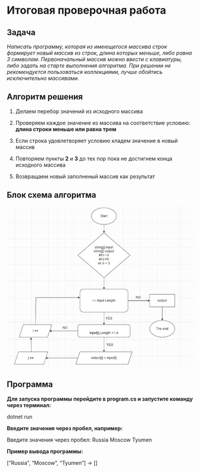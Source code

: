 # Итоговая проверочная работа

## Задача

*Написать программу, которая из имеющегося массива строк формирует новый массив из строк, длина которых меньше, либо равна 3 символам. Первоначальный массив можно ввести с клавиатуры, либо задать на старте выполнения алгоритма. При решении не рекомендуется пользоваться коллекциями, лучше обойтись исключительно массивами.*

## Алгоритм решения

1. Делаем перебор значений из исходного массива

2. Проверяем каждое значение из массива на соответствие условию: **длина строки меньше или равна трем**

3. Если строка удовлетворяет условию кладем значение в новый массив

4. Повторяем пункты **2** и **3** до тех пор пока не достигнем конца исходного массива

5. Возвращаем новый заполненый массив как результат

## Блок схема алгоритма

![Блок схема программы](алгоритм.jpg)

## Программа

**Для запуска программы перейдите в **program.cs** и запустите команду через терминал:**

dotnet run

**Введите значения через пробел, например:**

Введите значения через пробел:  Russia Moscow Tyumen

**Пример вывода программы:**

[“Russia”, “Moscow”, “Tyumen”] → []